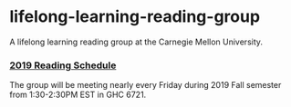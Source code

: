 # lifelong-learning-reading-group

A lifelong learning reading group at the Carnegie Mellon University.


### [2019 Reading Schedule](https://github.com/Continual-Lifelong-Learning/resources/wiki/2019-Reading-Schedule)

The group will be meeting nearly every Friday during 2019 Fall semester from 1:30-2:30PM EST in GHC 6721.
